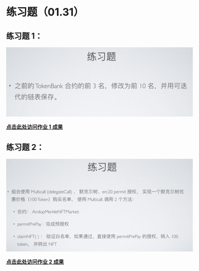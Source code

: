 # 练习题（01.31）

## 练习题 1：

![IMG0_Task1](./Task1_TokenBankWithTop10/images/IMG0_Task1.png)

**[点击此处访问作业 1 成果](./Task1_TokenBankWithTop10/README.md)**



## 练习题 2：

![IMG0_Task2](./Task2_WhiteListUsingMerkleTree/images/IMG0_Task2.png)

**[点击此处访问作业 2 成果](./Task2_WhiteListUsingMerkleTree/README.md)**

